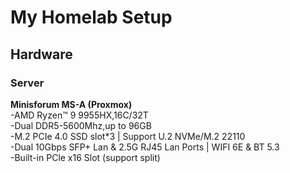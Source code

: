 # My Homelab Setup

## Hardware

### Server

**Minisforum MS-A (Proxmox)**\
-AMD Ryzen™ 9 9955HX,16C/32T\
-Dual DDR5-5600Mhz,up to 96GB\
-M.2 PCIe 4.0 SSD slot*3 | Support U.2 NVMe/M.2 22110\
-Dual 10Gbps SFP+ Lan & 2.5G RJ45 Lan Ports | WIFI 6E & BT 5.3\
-Built-in PCle x16 Slot (support split)
